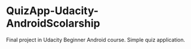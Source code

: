 # QuizApp-Udacity-AndroidScolarship
Final project in Udacity Beginner Android course. Simple quiz application.
